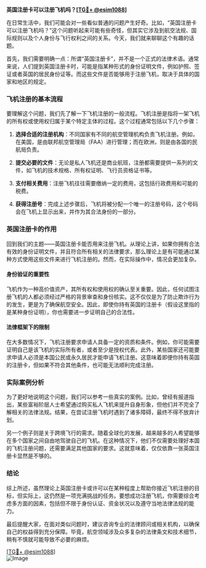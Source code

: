 **英国注册卡可以注册飞机吗？[[TG💪+ @esim1088](https://t.me/s/esim1088)]**

在日常生活中，我们可能会对一些看似普通的问题产生好奇。比如，“英国注册卡可以注册飞机吗？”这个问题听起来可能有些奇怪，但其实它涉及到航空法规、国际规则以及个人身份与飞行权利之间的关系。今天，我们就来聊聊这个有趣的话题。

首先，我们需要明确一点：所谓“英国注册卡”，并不是一个正式的法律术语。通常来说，人们提到英国注册卡时，可能是指某种形式的身份证明文件，例如护照、签证或者英国的居民身份证等。而这些文件是否能够用于注册飞机，取决于具体的国家和地区的规定。

### 飞机注册的基本流程

要理解这个问题，我们先了解一下飞机注册的一般流程。飞机注册是指将一架飞机的所有权或使用权归属于某个特定主体的过程。这个过程通常包括以下几个步骤：

1. **选择合适的注册机构**：不同国家有不同的航空管理机构负责飞机注册。例如，在美国，是由联邦航空管理局（FAA）进行管理；而在欧洲，则是由各国的民航局负责。

2. **提交必要的文件**：无论是私人飞机还是商业航班，注册都需要提供一系列的文件，如飞机的技术规格、所有权证明、飞行员资格证书等。

3. **支付相关费用**：注册飞机往往需要缴纳一定的费用，这包括行政费用和可能的税费。

4. **获得注册号**：完成上述步骤后，飞机将被分配一个唯一的注册号码，这个号码会在飞机上显示出来，并作为其合法身份的一部分。

### 英国注册卡的作用

回到我们的主题——英国注册卡能否用来注册飞机。从理论上讲，如果你拥有合法有效的身份证明文件，并且符合所有相关的法律要求，那么理论上是有可能通过某种方式使用这些文件来进行飞机注册的。然而，在实际操作中，情况会更加复杂。

#### 身份验证的重要性

飞机作为一种高价值资产，其所有权和使用权的确认至关重要。因此，任何试图注册飞机的人都必须经过严格的背景审查和身份核实。这不仅仅是为了防止欺诈行为的发生，更是为了确保航空安全。因此，即使你持有英国的注册卡（假设这里指的是某种身份证明），你也需要进一步证明自己的合法性。

#### 法律框架下的限制

在大多数情况下，飞机注册要求申请人具备一定的资质和条件。例如，你可能需要证明自己是该飞机的实际所有者，或者至少是授权代表。此外，某些国家还可能要求申请人必须是本国公民或永久居民才能申请飞机注册。这意味着即便你持有英国的注册卡，但如果不符合其他条件，也可能无法顺利完成注册。

### 实际案例分析

为了更好地说明这个问题，我们可以参考一些真实的案例。比如，曾经有报道指出，某些富裕阶层人士希望通过购买私人飞机来提升自身形象，但他们并不完全了解相关的法律法规。结果，在尝试注册飞机时遇到了诸多障碍，最终不得不放弃计划。

另一个例子则是关于跨境飞行的需求。随着全球化的发展，越来越多的人希望能够在多个国家之间自由地驾驶自己的飞机。在这种情况下，他们不仅需要处理好本国的飞机注册问题，还需要满足其他国家的要求。这就意味着，仅仅依靠一张英国注册卡显然是不够的。

### 结论

综上所述，虽然理论上英国注册卡或许可以在某种程度上帮助你接近飞机注册的目标，但实际上，这仍然是一项充满挑战的任务。要想成功注册飞机，你需要综合考虑多方面的因素，包括但不限于身份认证、资金状况以及遵守当地法律法规的能力。

最后提醒大家，在面对类似问题时，建议咨询专业的法律顾问或相关机构，以确保自己的权益得到充分保障。毕竟，航空领域涉及众多复杂的法律条文和技术细节，稍有不慎就可能导致不必要的麻烦。

[[TG💪+ @esim1088](https://t.me/s/esim1088)]  
![Image](https://i.postimg.cc/4NQfJmqS/Snipaste-2025-05-13-00-14-12.png)